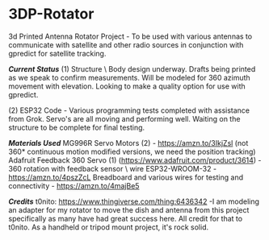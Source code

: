 # 3DP-Rotator
3d Printed Antenna Rotator Project - To be used with various antennas to communicate with satellite and other radio sources in conjunction with gpredict for satellite tracking.


***Current Status***
(1) Structure \ Body design underway. Drafts being printed as we speak to confirm measurements. Will be modeled for 360 azimuth movement with elevation. Looking to make a quality option for use with gpredict.

(2) ESP32 Code - Various programming tests completed with assistance from Grok. Servo's are all moving and performing well. Waiting on the structure to be complete for final testing.

***Materials Used***
MG996R Servo Motors (2) - https://amzn.to/3IkjZsl (not 360* continuous motion modified versions, we need the position tracking)
Adafruit Feedback 360 Servo (1) (https://www.adafruit.com/product/3614) - 360 rotation with feedback sensor \ wire
ESP32-WROOM-32 - https://amzn.to/4pszZcL
Breadboard and various wires for testing and connectivity - https://amzn.to/4majBe5



***Credits***
t0nito: https://www.thingiverse.com/thing:6436342
      -I am modeling an adapter for my rotator to move the dish and antenna from this project specifically as many have had great success here. All credit for that to t0nito. As a handheld or tripod mount project, it's rock solid.
